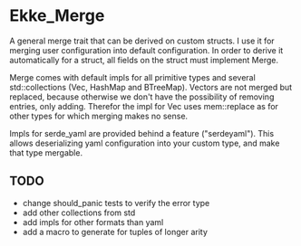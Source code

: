 # Ekke_Merge

A general merge trait that can be derived on custom structs. I use it for merging user configuration into default configuration. In order to derive it automatically for a struct, all fields on the struct must implement Merge.

Merge comes with default impls for all primitive types and several std::collections (Vec, HashMap and BTreeMap). Vectors are not merged but replaced, because otherwise we don't have the possibility of removing entries, only adding. Therefor the impl for Vec uses mem::replace as for other types for which merging makes no sense.

Impls for serde_yaml are provided behind a feature ("serdeyaml"). This allows deserializing yaml configuration into your custom type, and make that type mergable.


## TODO
- change should_panic tests to verify the error type
- add other collections from std
- add impls for other formats than yaml
- add a macro to generate for tuples of longer arity
